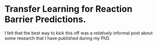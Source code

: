 # Transfer Learning for Reaction Barrier Predictions.

I felt that the best way to kick this off was a *relatively* informal post about some research that I have published during my PhD.



